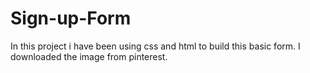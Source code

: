 # Sign-up-Form
In this project i have been using css and html to build this basic form. I downloaded the image from pinterest.